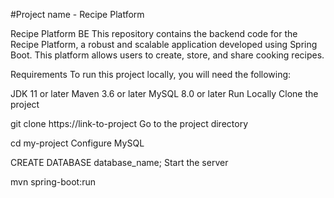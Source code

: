 #Project name - Recipe Platform

Recipe Platform BE
This repository contains the backend code for the Recipe Platform, a robust and scalable application developed using Spring Boot. This platform allows users to create, store, and share cooking recipes.

Requirements
To run this project locally, you will need the following:

JDK 11 or later
Maven 3.6 or later
MySQL 8.0 or later
Run Locally
Clone the project

git clone https://link-to-project
Go to the project directory

cd my-project
Configure MySQL

CREATE DATABASE database_name;
Start the server

mvn spring-boot:run